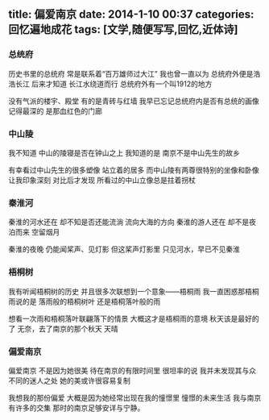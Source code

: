 title: 偏爱南京
date: 2014-1-10 00:37
categories: 回忆遍地成花
tags: [文学,随便写写,回忆,近体诗]
---
### 总统府 ###
历史书里的总统府
常是联系着“百万雄师过大江”
我也曾一直以为
总统府外便是浩浩长江
后来才知道
长江水绕道而行
总统府外有一个叫1912的地方
 
没有气派的楼宇、殿堂
有的是青砖与红墙
我早已忘记总统府内是否有总统的画像
记得最深的
是那血红色的门廊

### 中山陵 ###
我不知道
中山的陵寝是否在钟山之上
我知道的是
南京不是中山先生的故乡
 
有幸看过中山先生的很多塑像
站立着的居多
而中山陵有两尊很特别的坐像和卧像
让我印象深刻
对比后才发现
所看过的中山立像总是拄着拐杖

### 秦淮河 ###
秦淮的河水还在
却不知是否还能流淌
流向大海的方向
秦淮的游人还在
却不是夜泊而来
空留烟月
 
秦淮的夜晚
仍能闻桨声、见灯影
但这桨声灯影里
只见河水，早已不见秦淮

### 梧桐树 ###
我有听闻梧桐树的历史
并且很多次联想到一个意象——梧桐雨
我一直困惑那梧桐雨说的是
落雨般的梧桐树叶
还是梧桐落叶般的雨 

想看一次雨和梧桐落叶联翩落下的情景
大概这才是梧桐雨的意境
秋天该是最好的了
无奈，去了南京的那个秋天
天晴

### 偏爱南京 ###
偏爱南京
不是因为她很美
待在南京的有限时间里
很坦率的说
我并未发现其与众不同的迷人之处
她的美或许很容易复制
 
我想我的那份偏爱
大概是因为她经常出现在我的憧憬里
憧憬的未来生活
我与南京有许多的交集
那时的南京足够安详与宁静。